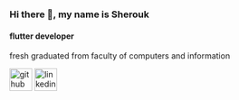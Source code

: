 ### Hi there 👋, my name is Sherouk
#### flutter developer
fresh graduated from faculty of computers and information



[<img src='https://cdn.jsdelivr.net/npm/simple-icons@3.0.1/icons/github.svg' alt='github' height='40'>](https://github.com/SherouqAdel)  [<img src='https://cdn.jsdelivr.net/npm/simple-icons@3.0.1/icons/linkedin.svg' alt='linkedin' height='40'>](https://www.linkedin.com/in/sherouk-adel-59abb1203/)  

